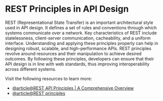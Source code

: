# REST Principles in API Design 

REST (Representational State Transfer) is an important architectural style used in API design. It defines a set of rules and conventions through which systems communicate over a network. Key characteristics of REST include statelessness, client-server communication, cacheability, and a uniform interface. Understanding and applying these principles properly can help in designing robust, scalable, and high-performance APIs. REST principles revolve around resources and their manipulation to achieve desired outcomes. By following these principles, developers can ensure that their API design is in line with web standards, thus improving interoperability across different systems.

Visit the following resources to learn more:

- [@article@REST API Principles | A Comprehensive Overview](https://blog.dreamfactory.com/rest-apis-an-overview-of-basic-principles)
- [@article@REST principles](https://ninenines.eu/docs/en/cowboy/2.12/guide/rest_principles/)